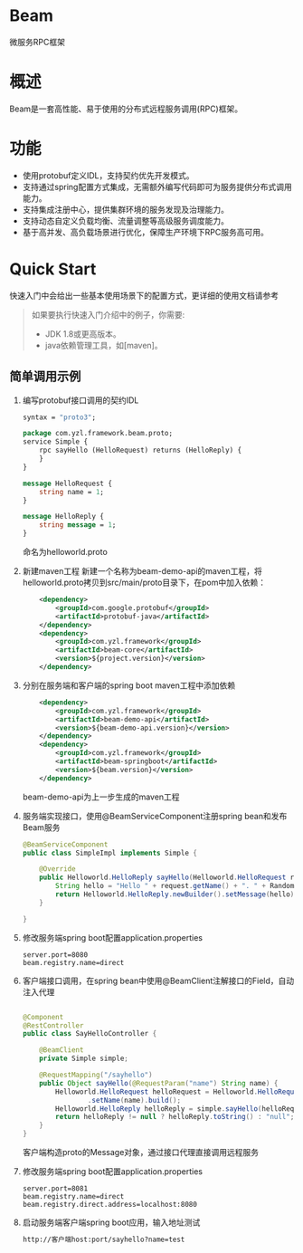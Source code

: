 # Beam
微服务RPC框架
# 概述
Beam是一套高性能、易于使用的分布式远程服务调用(RPC)框架。

# 功能
- 使用protobuf定义IDL，支持契约优先开发模式。
- 支持通过spring配置方式集成，无需额外编写代码即可为服务提供分布式调用能力。
- 支持集成注册中心，提供集群环境的服务发现及治理能力。
- 支持动态自定义负载均衡、流量调整等高级服务调度能力。
- 基于高并发、高负载场景进行优化，保障生产环境下RPC服务高可用。

# Quick Start

快速入门中会给出一些基本使用场景下的配置方式，更详细的使用文档请参考

> 如果要执行快速入门介绍中的例子，你需要:
>  * JDK 1.8或更高版本。
>  * java依赖管理工具，如[maven]。


## 简单调用示例

1. 编写protobuf接口调用的契约IDL

    ```proto
    syntax = "proto3";
    
    package com.yzl.framework.beam.proto;
    service Simple {
        rpc sayHello (HelloRequest) returns (HelloReply) {
        }
    }
    
    message HelloRequest {
        string name = 1;
    }
    
    message HelloReply {
        string message = 1;
    }
    
    ```
    命名为helloworld.proto

2. 新建maven工程
    新建一个名称为beam-demo-api的maven工程，将helloworld.proto拷贝到src/main/proto目录下，在pom中加入依赖：
    ```xml
        <dependency>
            <groupId>com.google.protobuf</groupId>
            <artifactId>protobuf-java</artifactId>
        </dependency>
        <dependency>
            <groupId>com.yzl.framework</groupId>
            <artifactId>beam-core</artifactId>
            <version>${project.version}</version>
        </dependency>
    ```

3. 分别在服务端和客户端的spring boot maven工程中添加依赖
    ```xml
        <dependency>
            <groupId>com.yzl.framework</groupId>
            <artifactId>beam-demo-api</artifactId>
            <version>${beam-demo-api.version}</version>
        </dependency>
        <dependency>
            <groupId>com.yzl.framework</groupId>
            <artifactId>beam-springboot</artifactId>
            <version>${beam.version}</version>
        </dependency>
    ```
    beam-demo-api为上一步生成的maven工程

4. 服务端实现接口，使用@BeamServiceComponent注册spring bean和发布Beam服务
    ```java
    @BeamServiceComponent
    public class SimpleImpl implements Simple {
    
        @Override
        public Helloworld.HelloReply sayHello(Helloworld.HelloRequest request) {
            String hello = "Hello " + request.getName() + ". " + RandomUtils.nextInt();
            return Helloworld.HelloReply.newBuilder().setMessage(hello).build();
        }
    
    }
    ```
5. 修改服务端spring boot配置application.properties
    ```properties
    server.port=8080
    beam.registry.name=direct
    ```
6. 客户端接口调用，在spring bean中使用@BeamClient注解接口的Field，自动注入代理
    ```java
    
    @Component
    @RestController
    public class SayHelloController {
    
        @BeamClient
        private Simple simple;
    
        @RequestMapping("/sayhello")
        public Object sayHello(@RequestParam("name") String name) {
            Helloworld.HelloRequest helloRequest = Helloworld.HelloRequest.newBuilder()
                    .setName(name).build();
            Helloworld.HelloReply helloReply = simple.sayHello(helloRequest);
            return helloReply != null ? helloReply.toString() : "null";
        }
    }
    
    ```
    客户端构造proto的Message对象，通过接口代理直接调用远程服务

7. 修改服务端spring boot配置application.properties
    ```properties
    server.port=8081
    beam.registry.name=direct
    beam.registry.direct.address=localhost:8080
    ```
    
8. 启动服务端客户端spring boot应用，输入地址测试
    ```cmd
    http://客户端host:port/sayhello?name=test
    ```
    